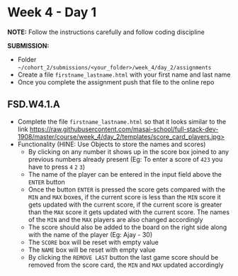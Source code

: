 # Week 4 - Day 1

**NOTE:** Follow the instructions carefully and follow coding discipline

**SUBMISSION:**

- Folder `~/cohort_2/submissions/<your_folder>/week_4/day_2/assignments`
- Create a file `firstname_lastname.html` with your first name and last name
- Once you complete the assignment push that file to the online repo


## FSD.W4.1.A

- Complete the file `firstname_lastname.html` so that it looks similar to the link https://raw.githubusercontent.com/masai-school/full-stack-dev-1908/master/course/week_4/day_2/templates/score_card_players.jpg>
- Functionality (HINE: Use Objects to store the names and scores)
  - By clicking on any number it shows up in the score box joined to any previous numbers already present (Eg: To enter a score of `423` you have to press `4` `2` `3`)
  - The name of the player can be entered in the input field above the `ENTER` button
  - Once the button `ENTER` is pressed the score gets compared with the `MIN` and `MAX` boxes, if the current score is less than the `MIN` score it gets updated with the current score, if the current score is greater than the `MAX` score it gets updated with the current score. The names of the `MIN` and the `MAX` players are also changed accordingly
  - The score should also be added to the board on the right side along with the name of the player  (Eg: Ajay - 30)
  - The `SCORE` box will be reset with empty value
  - The `NAME` box will be reset with empty value
  - By clicking the `REMOVE LAST` button the last game score should be removed from the score card, the `MIN` and `MAX` updated accordingly